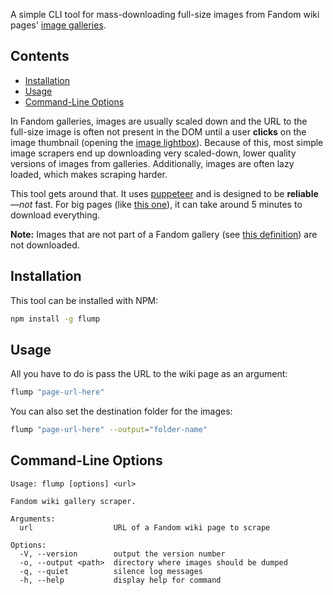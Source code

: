 A simple CLI tool for mass-downloading full-size images from Fandom wiki pages' [image galleries][1].

## Contents
- [Installation](#installation)
- [Usage](#usage)
- [Command-Line Options](#command-line-options)

In Fandom galleries, images are usually scaled down and the URL to the full-size image is often not present in the DOM until a user **clicks** on the image thumbnail (opening the [image lightbox][2]). Because of this, most simple image scrapers end up downloading very scaled-down, lower quality versions of images from galleries. Additionally, images are often lazy loaded, which makes scraping harder.

This tool gets around that. It uses [puppeteer][3] and is designed to be **reliable**—*not* fast. For big pages (like [this one][4]), it can take around 5 minutes to download everything.

**Note:** Images that are not part of a Fandom gallery (see [this definition][1]) are not downloaded.

## Installation

This tool can be installed with NPM:
```bash
npm install -g flump
```

## Usage

All you have to do is pass the URL to the wiki page as an argument:
```bash
flump "page-url-here"
```
You can also set the destination folder for the images:
```bash
flump "page-url-here" --output="folder-name"
```

## Command-Line Options

```
Usage: flump [options] <url>

Fandom wiki gallery scraper.

Arguments:
  url                  URL of a Fandom wiki page to scrape

Options:
  -V, --version        output the version number
  -o, --output <path>  directory where images should be dumped
  -q, --quiet          silence log messages
  -h, --help           display help for command
```

[1]: <https://community.fandom.com/wiki/Help:Galleries#Fandom_galleries>
[2]: <https://community.fandom.com/wiki/Help:Image_lightbox>
[3]: <https://github.com/puppeteer/puppeteer>
[4]: <https://jojo.fandom.com/wiki/Gyro_Zeppeli?so=search#Gallery>
